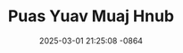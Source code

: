 ---
layout: movie-video-data
date: 2025-03-01 21:25:08 -0864
categories: movie

# Site Attributes
title: "Puas Yuav Muaj Hnub"
permalink: "/movie/Puas_Yuav_Muaj_Hnub"

# Movie Attributes
synopsis: "Ua lub neej ntshaw tshuav 'Puas yuav muaj hnub' ntsuab ua lub neej txom nyem siab tshaj qhov neeg yuav paub txog. Ntsuab ua ntsuag niam ntsuag txiv los tseem tau ua ntsuag ciaj txoj kev hlub thiab. Txoj hmoo tsis zoo tseem ua rau nws tus ntxhais tsis pom kev, txawm tias seev yees tsis pom kev los tseem muaj 'ab tsi' yog tus uas hlub nws tshaj los txoj kev hlub tseem yuav raug txiav vim qhov nws tsis pom kev. "
producer: "Herr's Video Production"
director: ""
writer: ""
video_link: "https://youtu.be/JpSGH6eqHX0?si=BZ7Kn7rBAas7p5x4"
genre: "Romance"
year: "2002"
release_type: "VHS"
storage: "Center for Hmong Studies"
thumbnail: "/assets/images/movie_thumbnails/Puas Yuav Muaj Hnub.jpeg"
publishing_company: "Herr's Video Productions"

# Sequels + Parts
base_movie: ""
total_parts: 
sequel: ""

# Movie Cast
cast:
- name: "Ntxawm Hawj"
- name: "Txam Thoj"
- name: "Mos Vaj"
---